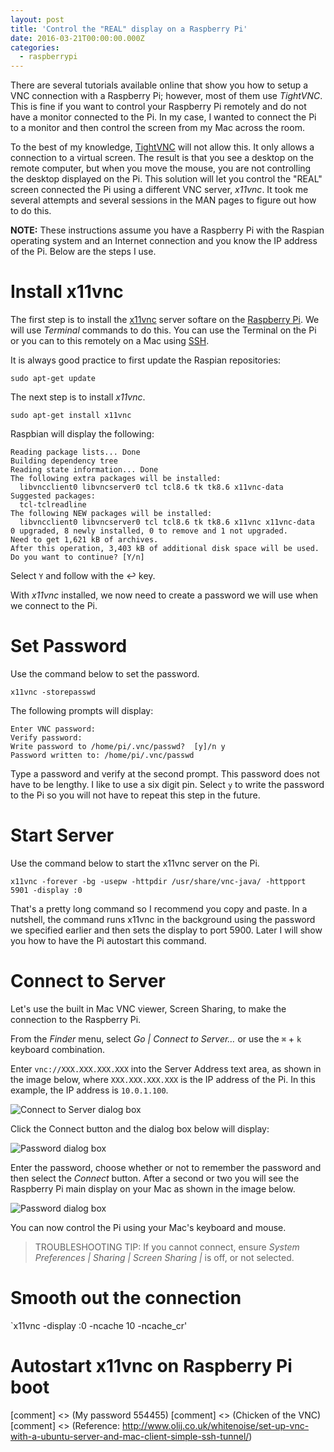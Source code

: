 ```yaml
---
layout: post
title: 'Control the "REAL" display on a Raspberry Pi'
date: 2016-03-21T00:00:00.000Z
categories:
  - raspberrypi
---
```


There are several tutorials available online that show you how to setup a VNC connection with a Raspberry Pi; however, most of them use *TightVNC*. This is fine if you want to control your Raspberry Pi remotely and do not have a monitor connected to the Pi. In my case, I wanted to connect the Pi to a monitor and then control the screen from my Mac across the room.

To the best of my knowledge, [TightVNC](!g) will not allow this. It only allows a connection to a virtual screen. The result is that you see a desktop on the remote computer, but when you move the mouse, you are not controlling the desktop displayed on the Pi. This solution will let you control the "REAL" screen connected the Pi using a different VNC server, *x11vnc*. It took me several attempts and several sessions in the MAN pages to figure out how to do this. 

**NOTE:** These instructions assume you have a Raspberry Pi with the Raspian operating system and an Internet connection and you know the IP address of the Pi. Below are the steps I use.

# Install x11vnc
The first step is to install the [x11vnc](!g) server softare on the [Raspberry Pi](!a). We will use *Terminal* commands to do this. You can use the Terminal on the Pi or you can to this remotely on a Mac using [SSH](!g).

It is always good practice to first update the Raspian repositories:

`sudo apt-get update`

The next step is to install *x11vnc*.

`sudo apt-get install x11vnc`

Raspbian will display the following:

```
Reading package lists... Done
Building dependency tree
Reading state information... Done
The following extra packages will be installed:
  libvncclient0 libvncserver0 tcl tcl8.6 tk tk8.6 x11vnc-data
Suggested packages:
  tcl-tclreadline
The following NEW packages will be installed:
  libvncclient0 libvncserver0 tcl tcl8.6 tk tk8.6 x11vnc x11vnc-data
0 upgraded, 8 newly installed, 0 to remove and 1 not upgraded.
Need to get 1,621 kB of archives.
After this operation, 3,403 kB of additional disk space will be used.
Do you want to continue? [Y/n]
```

Select `Y` and follow with the ↩ key.

With *x11vnc* installed, we now need to create a password we will use when we connect to the Pi.

# Set Password
Use the command below to set the password.

`x11vnc -storepasswd`

The following prompts will display:

```
Enter VNC password:
Verify password:
Write password to /home/pi/.vnc/passwd?  [y]/n y
Password written to: /home/pi/.vnc/passwd
```

Type a password and verify at the second prompt. This password does not have to be lengthy. I like to use a six digit pin. Select `y` to write the password to the Pi so you will not have to repeat this step in the future.

# Start Server
Use the command below to start the x11vnc server on the Pi.

```
x11vnc -forever -bg -usepw -httpdir /usr/share/vnc-java/ -httpport 5901 -display :0
```

That's a pretty long command so I recommend you copy and paste. In a nutshell, the command runs x11vnc in the background using the password we specified earlier and then sets the display to port 5900. Later I will show you how to have the Pi autostart this command.

# Connect to Server
Let's use the built in Mac VNC viewer, Screen Sharing, to make the connection to the Raspberry Pi.

From the *Finder* menu, select *Go | Connect to Server…* or use the `⌘` + `k` keyboard combination.

Enter `vnc://XXX.XXX.XXX.XXX` into the Server Address text area, as shown in the image below, where `XXX.XXX.XXX.XXX` is the IP address of the Pi. In this example, the IP address is `10.0.1.100`.

![Connect to Server dialog box](http://www.stevencombs.com/images/posts/2016-03-23-connect-to-server-dialog-box.png)

Click the Connect button and the dialog box below will display:

![Password dialog box](http://www.stevencombs.com/images/posts/2016-03-23-password-dialog-box.png)

Enter the password, choose whether or not to remember the password and then select the *Connect* button. After a second or two you will see the Raspberry Pi main display on your Mac as shown in the image below.

![Password dialog box](http://www.stevencombs.com/images/posts/2016-03-23-virtual-raspberry-pi.png)

You can now control the Pi using your Mac's keyboard and mouse.

> TROUBLESHOOTING TIP: If you cannot connect, ensure *System Preferences | Sharing | Screen Sharing |* is off, or not selected.

# Smooth out the connection

`x11vnc -display :0 -ncache 10 -ncache_cr'

# Autostart x11vnc on Raspberry Pi boot

[comment] <> (My password 554455)
[comment] <> (Chicken of the VNC)
[comment] <> (Reference: http://www.olij.co.uk/whitenoise/set-up-vnc-with-a-ubuntu-server-and-mac-client-simple-ssh-tunnel/)
